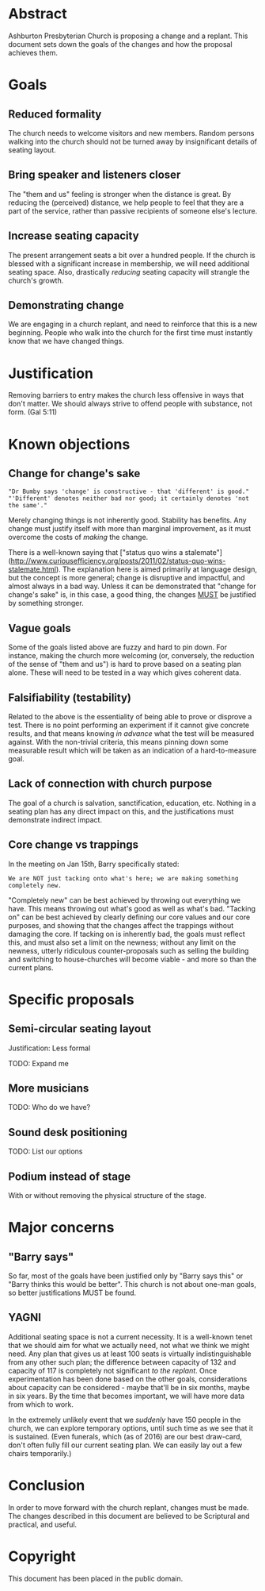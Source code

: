 Abstract
========

Ashburton Presbyterian Church is proposing a change and a replant. This document
sets down the goals of the changes and how the proposal achieves them.

Goals
=====

Reduced formality
-----------------

The church needs to welcome visitors and new members. Random persons walking into
the church should not be turned away by insignificant details of seating layout.

Bring speaker and listeners closer
----------------------------------

The "them and us" feeling is stronger when the distance is great. By reducing the
(perceived) distance, we help people to feel that they are a part of the service,
rather than passive recipients of someone else's lecture.

Increase seating capacity
-------------------------

The present arrangement seats a bit over a hundred people. If the church is blessed
with a significant increase in membership, we will need additional seating space.
Also, drastically _reducing_ seating capacity will strangle the church's growth.

Demonstrating change
--------------------

We are engaging in a church replant, and need to reinforce that this is a new
beginning. People who walk into the church for the first time must instantly know
that we have changed things.

Justification
=============

Removing barriers to entry makes the church less offensive in ways that don't matter.
We should always strive to offend people with substance, not form. (Gal 5:11)

Known objections
================

Change for change's sake
------------------------

    "Dr Bumby says 'change' is constructive - that 'different' is good."
    "'Different' denotes neither bad nor good; it certainly denotes 'not the same'."

Merely changing things is not inherently good. Stability has benefits. Any change
must justify itself with more than marginal improvement, as it must overcome the
costs of _making_ the change.

There is a well-known saying that ["status quo wins a stalemate"]
(http://www.curiousefficiency.org/posts/2011/02/status-quo-wins-stalemate.html).
The explanation here is aimed primarily at language design, but the concept is
more general; change is disruptive and impactful, and almost always in a bad way.
Unless it can be demonstrated that "change for change's sake" is, in this case,
a good thing, the changes [MUST](https://www.ietf.org/rfc/rfc2119.txt) be justified
by something stronger.

Vague goals
-----------

Some of the goals listed above are fuzzy and hard to pin down. For instance, making
the church more welcoming (or, conversely, the reduction of the sense of "them and
us") is hard to prove based on a seating plan alone. These will need to be tested in
a way which gives coherent data.

Falsifiability (testability)
----------------------------

Related to the above is the essentiality of being able to prove or disprove a test.
There is no point performing an experiment if it cannot give concrete results, and
that means knowing *in advance* what the test will be measured against. With the
non-trivial criteria, this means pinning down some measurable result which will be
taken as an indication of a hard-to-measure goal.

Lack of connection with church purpose
--------------------------------------

The goal of a church is salvation, sanctification, education, etc. Nothing in a
seating plan has any direct impact on this, and the justifications must demonstrate
indirect impact.

Core change vs trappings
------------------------

In the meeting on Jan 15th, Barry specifically stated:

    We are NOT just tacking onto what's here; we are making something completely new.

"Completely new" can be best achieved by throwing out everything we have. This means
throwing out what's good as well as what's bad. "Tacking on" can be best achieved by
clearly defining our core values and our core purposes, and showing that the changes
affect the trappings without damaging the core. If tacking on is inherently bad, the
goals must reflect this, and must also set a limit on the newness; without any limit
on the newness, utterly ridiculous counter-proposals such as selling the building and
switching to house-churches will become viable - and more so than the current plans.

Specific proposals
==================

Semi-circular seating layout
----------------------------

Justification: Less formal

TODO: Expand me

More musicians
--------------

TODO: Who do we have?

Sound desk positioning
----------------------

TODO: List our options

Podium instead of stage
-----------------------

With or without removing the physical structure of the stage.

Major concerns
==============

"Barry says"
------------

So far, most of the goals have been justified only by "Barry says this" or "Barry
thinks this would be better". This church is not about one-man goals, so better
justifications MUST be found.

YAGNI
-----

Additional seating space is not a current necessity. It is a well-known tenet that
we should aim for what we actually need, not what we think we might need. Any plan
that gives us at least 100 seats is virtually indistinguishable from any other such
plan; the difference between capacity of 132 and capacity of 117 is completely not
significant *to the replant*. Once experimentation has been done based on the other
goals, considerations about capacity can be considered - maybe that'll be in six
months, maybe in six years. By the time that becomes important, we will have more
data from which to work.

In the extremely unlikely event that we *suddenly* have 150 people in the church,
we can explore temporary options, until such time as we see that it is sustained.
(Even funerals, which (as of 2016) are our best draw-card, don't often fully fill
our current seating plan. We can easily lay out a few chairs temporarily.)

Conclusion
==========

In order to move forward with the church replant, changes must be made. The changes
described in this document are believed to be Scriptural and practical, and useful.

Copyright
=========

This document has been placed in the public domain.
